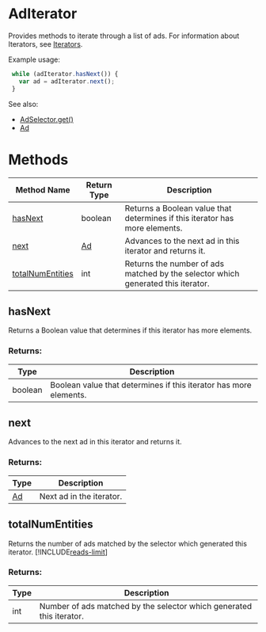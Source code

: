 # AdIterator
Provides methods to iterate through a list of ads. For information about Iterators, see [Iterators](../concepts/iterators).

Example usage:
```javascript
 while (adIterator.hasNext()) {
   var ad = adIterator.next();
 }
```

See also:
- [AdSelector.get()](./AdSelector#get)
- [Ad](./Ad)

# Methods
|Method Name|Return Type|Description|
|-|-|-
[hasNext](#hasnext)|boolean|Returns a Boolean value that determines if this iterator has more elements.
[next](#next)|[Ad](./Ad)|Advances to the next ad in this iterator and returns it.
[totalNumEntities](#totalnumentities)|int|Returns the number of ads matched by the selector which generated this iterator.

## <a name="hasnext"></a>hasNext
Returns a Boolean value that determines if this iterator has more elements.

### Returns:
|Type|Description|
|-|-
boolean|Boolean value that determines if this iterator has more elements.

## <a name="next"></a>next
Advances to the next ad in this iterator and returns it.

### Returns:
|Type|Description|
|-|-
[Ad](./Ad)|Next ad in the iterator.

## <a name="totalnumentities"></a>totalNumEntities
Returns the number of ads matched by the selector which generated this iterator. [!INCLUDE[reads-limit](./includes/reads-limit.md)]

### Returns:
|Type|Description|
|-|-
int|Number of ads matched by the selector which generated this iterator.

